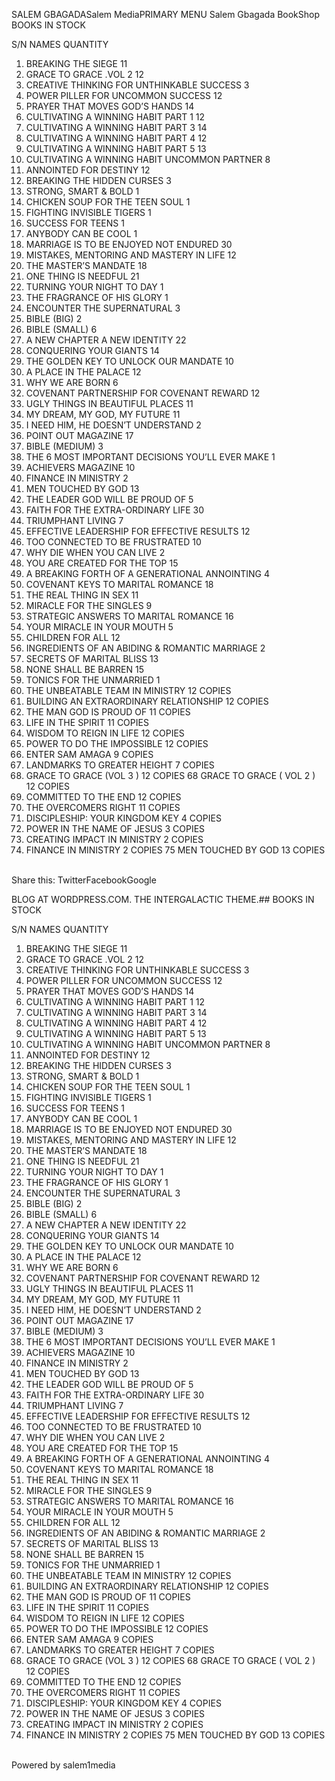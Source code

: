 SALEM GBAGADASalem MediaPRIMARY MENU
Salem Gbagada BookShop
BOOKS IN STOCK
 

S/N	 NAMES	QUANTITY
1.	BREAKING THE SIEGE	11
2.	GRACE TO GRACE .VOL 2	12
3.	CREATIVE THINKING FOR UNTHINKABLE SUCCESS	3
4.	POWER PILLER FOR UNCOMMON SUCCESS	12
5.	PRAYER THAT MOVES GOD’S HANDS	14
6.	CULTIVATING A WINNING HABIT PART 1	12
7.	CULTIVATING A WINNING HABIT PART 3	14
8.	CULTIVATING A WINNING HABIT PART 4	12
9.	CULTIVATING A WINNING HABIT PART 5	13
10.	CULTIVATING A WINNING HABIT UNCOMMON PARTNER	8
11.	ANNOINTED FOR DESTINY	12
12.	BREAKING THE HIDDEN CURSES	3
13.	STRONG, SMART & BOLD	1
14.	CHICKEN SOUP FOR THE TEEN SOUL	1
15.	FIGHTING INVISIBLE TIGERS	1
16.	SUCCESS FOR TEENS	1
17.	ANYBODY CAN BE COOL	1
18.	MARRIAGE IS TO BE ENJOYED NOT ENDURED	30
19.	MISTAKES, MENTORING AND MASTERY IN LIFE	12
20.	THE MASTER’S MANDATE	18
21.	ONE THING IS NEEDFUL	21
22.	TURNING YOUR NIGHT TO DAY	1
23.	THE FRAGRANCE OF HIS GLORY	1
24.	ENCOUNTER THE SUPERNATURAL	3
25.	BIBLE (BIG)	2
26.	BIBLE (SMALL)	6
27.	A NEW CHAPTER A NEW IDENTITY	22
28.	CONQUERING YOUR GIANTS	14
29.	THE GOLDEN KEY TO UNLOCK OUR MANDATE	10
30.	A PLACE IN THE PALACE	12
31.	WHY WE ARE BORN	6
32.	COVENANT PARTNERSHIP FOR COVENANT REWARD	12
33.	UGLY THINGS IN BEAUTIFUL PLACES	11
34.	MY DREAM, MY GOD, MY FUTURE	11
35.	I NEED HIM, HE DOESN’T UNDERSTAND	2
36.	POINT OUT MAGAZINE	17
37.	BIBLE (MEDIUM)	3
38.	THE 6 MOST IMPORTANT DECISIONS YOU’LL EVER MAKE	1
39.	ACHIEVERS MAGAZINE	10
40.	FINANCE IN MINISTRY	2
41.	MEN TOUCHED BY GOD	13
42.	THE LEADER GOD WILL BE PROUD OF	5
43.	FAITH FOR THE EXTRA-ORDINARY LIFE	30
44.	TRIUMPHANT LIVING	7
45.	EFFECTIVE LEADERSHIP FOR EFFECTIVE RESULTS	12
46.	TOO CONNECTED TO BE FRUSTRATED	10
47.	WHY DIE WHEN YOU CAN LIVE	2
48.	YOU ARE CREATED FOR THE TOP	15
49.	A BREAKING FORTH OF A GENERATIONAL ANNOINTING	4
50.	COVENANT KEYS TO MARITAL ROMANCE	18
51.	THE REAL THING IN SEX	11
52.	MIRACLE FOR THE SINGLES	9
52.	STRATEGIC ANSWERS TO MARITAL ROMANCE	16
53.	YOUR MIRACLE IN YOUR MOUTH	5
54.	CHILDREN FOR ALL	12
55.	INGREDIENTS OF AN ABIDING & ROMANTIC MARRIAGE	2
56.	SECRETS OF MARITAL BLISS	13
57.	NONE SHALL BE BARREN	15
58.	TONICS FOR THE UNMARRIED	1
59.	THE UNBEATABLE TEAM IN MINISTRY	12 COPIES
60.	BUILDING AN EXTRAORDINARY RELATIONSHIP	12 COPIES
61.	THE MAN GOD IS PROUD OF	11 COPIES
62.	LIFE IN THE SPIRIT	11 COPIES
63.	WISDOM TO REIGN IN LIFE	12 COPIES
64.	POWER TO DO THE IMPOSSIBLE	12 COPIES
65.	ENTER SAM AMAGA	9 COPIES
66.	LANDMARKS TO GREATER HEIGHT	7 COPIES
67.	GRACE TO GRACE (VOL 3 )	12 COPIES
68	GRACE TO GRACE ( VOL 2 )	12 COPIES
69.	COMMITTED TO THE END	12 COPIES
70.	THE OVERCOMERS RIGHT	11 COPIES
71.	DISCIPLESHIP: YOUR KINGDOM KEY	4 COPIES
72.	POWER IN THE NAME OF JESUS	3 COPIES
73.	CREATING IMPACT IN MINISTRY	2 COPIES
74.	FINANCE IN MINISTRY	2 COPIES
75	MEN TOUCHED BY GOD	13 COPIES
 

Share this:
TwitterFacebookGoogle

BLOG AT WORDPRESS.COM.
THE INTERGALACTIC THEME.## BOOKS IN STOCK
 

S/N	 NAMES	QUANTITY
1.	BREAKING THE SIEGE	11
2.	GRACE TO GRACE .VOL 2	12
3.	CREATIVE THINKING FOR UNTHINKABLE SUCCESS	3
4.	POWER PILLER FOR UNCOMMON SUCCESS	12
5.	PRAYER THAT MOVES GOD’S HANDS	14
6.	CULTIVATING A WINNING HABIT PART 1	12
7.	CULTIVATING A WINNING HABIT PART 3	14
8.	CULTIVATING A WINNING HABIT PART 4	12
9.	CULTIVATING A WINNING HABIT PART 5	13
10.	CULTIVATING A WINNING HABIT UNCOMMON PARTNER	8
11.	ANNOINTED FOR DESTINY	12
12.	BREAKING THE HIDDEN CURSES	3
13.	STRONG, SMART & BOLD	1
14.	CHICKEN SOUP FOR THE TEEN SOUL	1
15.	FIGHTING INVISIBLE TIGERS	1
16.	SUCCESS FOR TEENS	1
17.	ANYBODY CAN BE COOL	1
18.	MARRIAGE IS TO BE ENJOYED NOT ENDURED	30
19.	MISTAKES, MENTORING AND MASTERY IN LIFE	12
20.	THE MASTER’S MANDATE	18
21.	ONE THING IS NEEDFUL	21
22.	TURNING YOUR NIGHT TO DAY	1
23.	THE FRAGRANCE OF HIS GLORY	1
24.	ENCOUNTER THE SUPERNATURAL	3
25.	BIBLE (BIG)	2
26.	BIBLE (SMALL)	6
27.	A NEW CHAPTER A NEW IDENTITY	22
28.	CONQUERING YOUR GIANTS	14
29.	THE GOLDEN KEY TO UNLOCK OUR MANDATE	10
30.	A PLACE IN THE PALACE	12
31.	WHY WE ARE BORN	6
32.	COVENANT PARTNERSHIP FOR COVENANT REWARD	12
33.	UGLY THINGS IN BEAUTIFUL PLACES	11
34.	MY DREAM, MY GOD, MY FUTURE	11
35.	I NEED HIM, HE DOESN’T UNDERSTAND	2
36.	POINT OUT MAGAZINE	17
37.	BIBLE (MEDIUM)	3
38.	THE 6 MOST IMPORTANT DECISIONS YOU’LL EVER MAKE	1
39.	ACHIEVERS MAGAZINE	10
40.	FINANCE IN MINISTRY	2
41.	MEN TOUCHED BY GOD	13
42.	THE LEADER GOD WILL BE PROUD OF	5
43.	FAITH FOR THE EXTRA-ORDINARY LIFE	30
44.	TRIUMPHANT LIVING	7
45.	EFFECTIVE LEADERSHIP FOR EFFECTIVE RESULTS	12
46.	TOO CONNECTED TO BE FRUSTRATED	10
47.	WHY DIE WHEN YOU CAN LIVE	2
48.	YOU ARE CREATED FOR THE TOP	15
49.	A BREAKING FORTH OF A GENERATIONAL ANNOINTING	4
50.	COVENANT KEYS TO MARITAL ROMANCE	18
51.	THE REAL THING IN SEX	11
52.	MIRACLE FOR THE SINGLES	9
52.	STRATEGIC ANSWERS TO MARITAL ROMANCE	16
53.	YOUR MIRACLE IN YOUR MOUTH	5
54.	CHILDREN FOR ALL	12
55.	INGREDIENTS OF AN ABIDING & ROMANTIC MARRIAGE	2
56.	SECRETS OF MARITAL BLISS	13
57.	NONE SHALL BE BARREN	15
58.	TONICS FOR THE UNMARRIED	1
59.	THE UNBEATABLE TEAM IN MINISTRY	12 COPIES
60.	BUILDING AN EXTRAORDINARY RELATIONSHIP	12 COPIES
61.	THE MAN GOD IS PROUD OF	11 COPIES
62.	LIFE IN THE SPIRIT	11 COPIES
63.	WISDOM TO REIGN IN LIFE	12 COPIES
64.	POWER TO DO THE IMPOSSIBLE	12 COPIES
65.	ENTER SAM AMAGA	9 COPIES
66.	LANDMARKS TO GREATER HEIGHT	7 COPIES
67.	GRACE TO GRACE (VOL 3 )	12 COPIES
68	GRACE TO GRACE ( VOL 2 )	12 COPIES
69.	COMMITTED TO THE END	12 COPIES
70.	THE OVERCOMERS RIGHT	11 COPIES
71.	DISCIPLESHIP: YOUR KINGDOM KEY	4 COPIES
72.	POWER IN THE NAME OF JESUS	3 COPIES
73.	CREATING IMPACT IN MINISTRY	2 COPIES
74.	FINANCE IN MINISTRY	2 COPIES
75	MEN TOUCHED BY GOD	13 COPIES
 

Powered by salem1media

